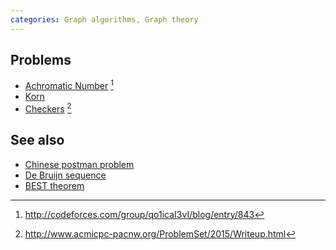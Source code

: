 ```yaml
---
categories: Graph algorithms, Graph theory
---
```


## Problems
- [Achromatic Number](http://codeforces.com/gym/100431) [^1]
- [Korn](http://codeforces.com/gym/100962)
- [Checkers](http://www.acmicpc-pacnw.org/ProblemSet/2015/Statements/div1.pdf) [^2]

## See also
- [Chinese postman problem]()
- [De Bruijn sequence]()
- [BEST theorem]()


[^1]: <http://codeforces.com/group/qo1icaI3vI/blog/entry/843>
[^2]: <http://www.acmicpc-pacnw.org/ProblemSet/2015/Writeup.html>

